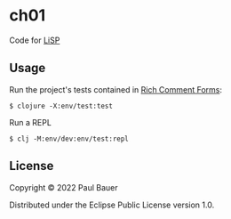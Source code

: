 # ch01

Code for [LiSP](https://bauer.codes/notes/LiSP+in+Small+Pieces)

## Usage

Run the project's tests contained in [Rich Comment Forms](https://github.com/hyperfiddle/rcf):

    $ clojure -X:env/test:test

Run a REPL

    $ clj -M:env/dev:env/test:repl

## License

Copyright © 2022 Paul Bauer

Distributed under the Eclipse Public License version 1.0.

